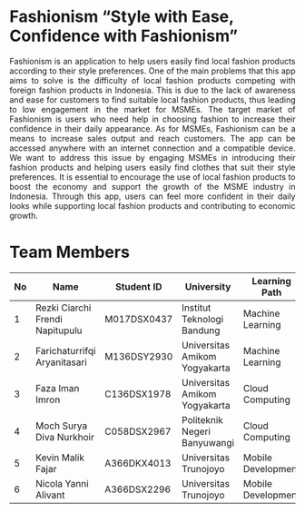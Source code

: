 # Fashionism “Style with Ease, Confidence with Fashionism”

<div align="justify">
Fashionism is an application to help users easily find local fashion products according to their style preferences. One of the main problems that this app aims to solve is the difficulty of local fashion products competing with foreign fashion products in Indonesia. This is due to the lack of awareness and ease for customers to find suitable local fashion products, thus leading to low engagement in the market for MSMEs. The target market of Fashionism is users who need help in choosing fashion to increase their confidence in their daily appearance. As for MSMEs, Fashionism can be a means to increase sales output and reach customers. The app can be accessed anywhere with an internet connection and a compatible device. We want to address this issue by engaging MSMEs in introducing their fashion products and helping users easily find clothes that suit their style preferences. It is essential to encourage the use of local fashion products to boost the economy and support the growth of the MSME industry in Indonesia. Through this app, users can feel more confident in their daily looks while supporting local fashion products and contributing to economic growth.
  </div>

# Team Members

| No  | Name                            | Student ID  | University                    | Learning Path      |
| --- | ------------------------------- | ----------- | ----------------------------- | ------------------ |
| 1   | Rezki Ciarchi Frendi Napitupulu | M017DSX0437 | Institut Teknologi Bandung    | Machine Learning   |
| 2   | Farichaturrifqi Aryanitasari    | M136DSY2930 | Universitas Amikom Yogyakarta | Machine Learning   |
| 3   | Faza Iman Imron                 | C136DSX1978 | Universitas Amikom Yogyakarta | Cloud Computing    |
| 4   | Moch Surya Diva Nurkhoir        | C058DSX2967 | Politeknik Negeri Banyuwangi  | Cloud Computing    |
| 5   | Kevin Malik Fajar               | A366DKX4013 | Universitas Trunojoyo         | Mobile Development |
| 6   | Nicola Yanni Alivant            | A366DSX2296 | Universitas Trunojoyo         | Mobile Development |

